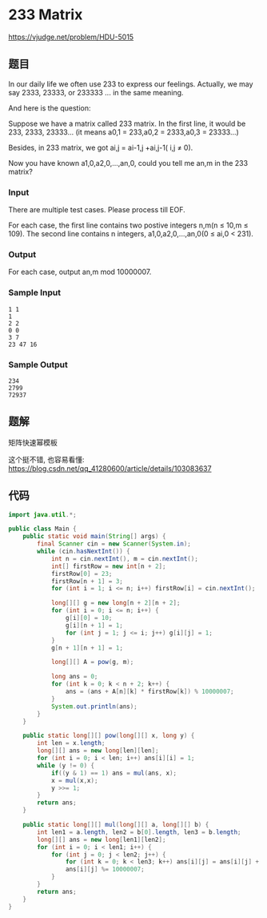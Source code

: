 # 233 Matrix

https://vjudge.net/problem/HDU-5015

## 题目

In our daily life we often use 233 to express our feelings. Actually, we may say 2333, 23333, or 233333 ... in the same meaning.

And here is the question:

Suppose we have a matrix called 233 matrix. In the first line, it would be 233, 2333, 23333... (it means a0,1 = 233,a0,2 = 2333,a0,3 = 23333...)

Besides, in 233 matrix, we got ai,j = ai-1,j +ai,j-1( i,j ≠ 0).

Now you have known a1,0,a2,0,...,an,0, could you tell me an,m in the 233 matrix?

### Input

There are multiple test cases. Please process till EOF.

For each case, the first line contains two postive integers n,m(n ≤ 10,m ≤ 109). The second line contains n integers, a1,0,a2,0,...,an,0(0 ≤ ai,0 < 231).

### Output

For each case, output an,m mod 10000007.

### Sample Input

```
1 1
1
2 2
0 0
3 7
23 47 16
```

### Sample Output

```
234
2799
72937
```

## 题解

矩阵快速幂模板

这个挺不错, 也容易看懂: https://blog.csdn.net/qq_41280600/article/details/103083637

## 代码

```java
import java.util.*;

public class Main {
    public static void main(String[] args) {
        final Scanner cin = new Scanner(System.in);
        while (cin.hasNextInt()) {
            int n = cin.nextInt(), m = cin.nextInt();
            int[] firstRow = new int[n + 2];
            firstRow[0] = 23;
            firstRow[n + 1] = 3;
            for (int i = 1; i <= n; i++) firstRow[i] = cin.nextInt();

            long[][] g = new long[n + 2][n + 2];
            for (int i = 0; i <= n; i++) {
                g[i][0] = 10;
                g[i][n + 1] = 1;
                for (int j = 1; j <= i; j++) g[i][j] = 1;
            }
            g[n + 1][n + 1] = 1;

            long[][] A = pow(g, m);

            long ans = 0;
            for (int k = 0; k < n + 2; k++) {
                ans = (ans + A[n][k] * firstRow[k]) % 10000007;
            }
            System.out.println(ans);
        }
    }

    public static long[][] pow(long[][] x, long y) {
        int len = x.length;
        long[][] ans = new long[len][len];
        for (int i = 0; i < len; i++) ans[i][i] = 1;
        while (y != 0) {
            if((y & 1) == 1) ans = mul(ans, x);
            x = mul(x,x);
            y >>= 1;
        }
        return ans;
    }

    public static long[][] mul(long[][] a, long[][] b) {
        int len1 = a.length, len2 = b[0].length, len3 = b.length;
        long[][] ans = new long[len1][len2];
        for (int i = 0; i < len1; i++) {
            for (int j = 0; j < len2; j++) {
                for (int k = 0; k < len3; k++) ans[i][j] = ans[i][j] + a[i][k] * b[k][j];
                ans[i][j] %= 10000007;
            }
        }
        return ans;
    }
}
```
